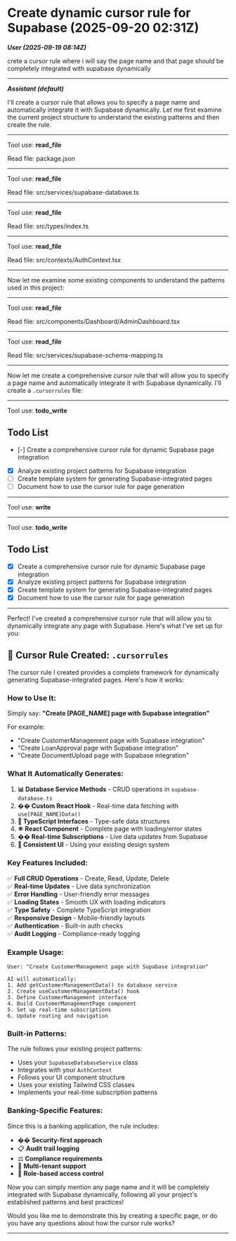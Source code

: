 <!-- Generated by SpecStory -->

<!-- cursor Session c3c84018-e8ae-4556-8ee2-787281a39077 (2025-09-20 02:31Z) -->

# Create dynamic cursor rule for Supabase (2025-09-20 02:31Z)

_**User (2025-09-19 08:14Z)**_

crete a cursor rule where i will say the page name and that page should be completely integrated with supabase dynamically 

---

_**Assistant (default)**_

I'll create a cursor rule that allows you to specify a page name and automatically integrate it with Supabase dynamically. Let me first examine the current project structure to understand the existing patterns and then create the rule.


---

Tool use: **read_file**

Read file: package.json

---

Tool use: **read_file**

Read file: src/services/supabase-database.ts

---

Tool use: **read_file**

Read file: src/types/index.ts

---

Tool use: **read_file**

Read file: src/contexts/AuthContext.tsx

---

Now let me examine some existing components to understand the patterns used in this project:


---

Tool use: **read_file**

Read file: src/components/Dashboard/AdminDashboard.tsx

---

Tool use: **read_file**

Read file: src/services/supabase-schema-mapping.ts

---

Now let me create a comprehensive cursor rule that will allow you to specify a page name and automatically integrate it with Supabase dynamically. I'll create a `.cursorrules` file:


---

Tool use: **todo_write**

## Todo List

- [-] Create a comprehensive cursor rule for dynamic Supabase page integration
- [x] Analyze existing project patterns for Supabase integration
- [ ] Create template system for generating Supabase-integrated pages
- [ ] Document how to use the cursor rule for page generation

---

Tool use: **write**

---

Tool use: **todo_write**

## Todo List

- [x] Create a comprehensive cursor rule for dynamic Supabase page integration
- [x] Analyze existing project patterns for Supabase integration
- [x] Create template system for generating Supabase-integrated pages
- [x] Document how to use the cursor rule for page generation

---

Perfect! I've created a comprehensive cursor rule that will allow you to dynamically integrate any page with Supabase. Here's what I've set up for you:

## 🎯 **Cursor Rule Created: `.cursorrules`**

The cursor rule I created provides a complete framework for dynamically generating Supabase-integrated pages. Here's how it works:

### **How to Use It:**

Simply say: **"Create [PAGE_NAME] page with Supabase integration"**

For example:
- "Create CustomerManagement page with Supabase integration"
- "Create LoanApproval page with Supabase integration" 
- "Create DocumentUpload page with Supabase integration"

### **What It Automatically Generates:**

1. **📊 Database Service Methods** - CRUD operations in `supabase-database.ts`
2. **�� Custom React Hook** - Real-time data fetching with `use[PAGE_NAME]Data()`
3. **📝 TypeScript Interfaces** - Type-safe data structures
4. **⚛️ React Component** - Complete page with loading/error states
5. **�� Real-time Subscriptions** - Live data updates from Supabase
6. **🎨 Consistent UI** - Using your existing design system

### **Key Features Included:**

✅ **Full CRUD Operations** - Create, Read, Update, Delete  
✅ **Real-time Updates** - Live data synchronization  
✅ **Error Handling** - User-friendly error messages  
✅ **Loading States** - Smooth UX with loading indicators  
✅ **Type Safety** - Complete TypeScript integration  
✅ **Responsive Design** - Mobile-friendly layouts  
✅ **Authentication** - Built-in auth checks  
✅ **Audit Logging** - Compliance-ready logging  

### **Example Usage:**

```
User: "Create CustomerManagement page with Supabase integration"

AI will automatically:
1. Add getCustomerManagementData() to database service
2. Create useCustomerManagementData() hook  
3. Define CustomerManagement interface
4. Build CustomerManagementPage component
5. Set up real-time subscriptions
6. Update routing and navigation
```

### **Built-in Patterns:**

The rule follows your existing project patterns:
- Uses your `SupabaseDatabaseService` class
- Integrates with your `AuthContext`
- Follows your UI component structure
- Uses your existing Tailwind CSS classes
- Implements your real-time subscription patterns

### **Banking-Specific Features:**

Since this is a banking application, the rule includes:
- �� **Security-first approach**
- 📋 **Audit trail logging**
- ⚖️ **Compliance requirements**
- 👥 **Multi-tenant support**
- 🏦 **Role-based access control**

Now you can simply mention any page name and it will be completely integrated with Supabase dynamically, following all your project's established patterns and best practices!

Would you like me to demonstrate this by creating a specific page, or do you have any questions about how the cursor rule works?

---

